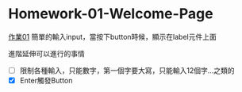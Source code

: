 # Homework-01-Welcome-Page

[作業01](https://bobo100.github.io/Homework-01-Welcome-Page/)
簡單的輸入input，當按下button時候，顯示在label元件上面

進階延伸可以進行的事情

- [ ] 限制各種輸入，只能數字，第一個字要大寫，只能輸入12個字...之類的
- [X] Enter觸發Button
